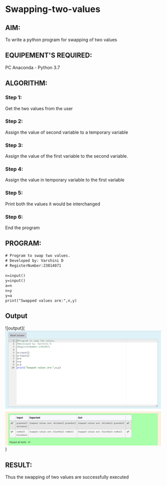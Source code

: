 # Swapping-two-values
## AIM:
To write a python program for swapping of two values
## EQUIPEMENT'S REQUIRED: 
PC
Anaconda - Python 3.7
## ALGORITHM: 
### Step 1:
Get the two values from the user
### Step 2: 
Assign the value of second variable to a temporary variable 
### Step 3: 
Assign the value of the first variable to the second variable.
### Step 4:  
Assign the value in temporary variable to the first variable
### Step 5: 
Print both the values it would be interchanged
### Step 6: 
End the program
## PROGRAM:
```
# Program to swap two values.
# Developed by: Varshini D
# RegisterNumber:23014071

n=input()
y=input()
a=n
n=y
y=a
print("Swapped values are:",n,y) 
```

## Output
![output](![Alt text](image.png))



## RESULT:
Thus the swapping of two values are successfully executed



